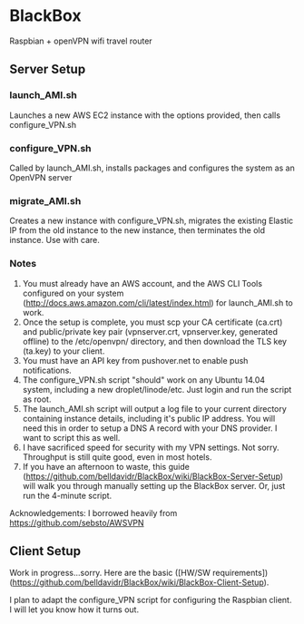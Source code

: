# BlackBox
Raspbian + openVPN wifi travel router

## Server Setup

### launch_AMI.sh
Launches a new AWS EC2 instance with the options provided, then calls configure_VPN.sh

### configure_VPN.sh
Called by launch_AMI.sh, installs packages and configures the system as an OpenVPN server

### migrate_AMI.sh
Creates a new instance with configure_VPN.sh, migrates the existing Elastic IP from the old instance to the new instance, then terminates the old instance. Use with care.

### Notes
1. You must already have an AWS account, and the AWS CLI Tools configured on your system (http://docs.aws.amazon.com/cli/latest/index.html) for launch_AMI.sh to work.
2. Once the setup is complete, you must scp your CA certificate (ca.crt) and public/private key pair (vpnserver.crt, vpnserver.key, generated offline) to the /etc/openvpn/ directory, and then download the TLS key (ta.key) to your client.
3. You must have an API key from pushover.net to enable push notifications.
4. The configure_VPN.sh script "should" work on any Ubuntu 14.04 system, including a new droplet/linode/etc. Just login and run the script as root.
5. The launch_AMI.sh script will output a log file to your current directory containing instance details, including it's public IP address. You will need this in order to setup a DNS A record with your DNS provider. I want to script this as well.
6. I have sacrificed speed for security with my VPN settings. Not sorry. Throughput is still quite good, even in most hotels.
7. If you have an afternoon to waste, this guide (https://github.com/belldavidr/BlackBox/wiki/BlackBox-Server-Setup) will walk you through manually setting up the BlackBox server.  Or, just run the 4-minute script.

Acknowledgements:
I borrowed heavily from https://github.com/sebsto/AWSVPN

## Client Setup
Work in progress...sorry. Here are the basic ([HW/SW requirements])(https://github.com/belldavidr/BlackBox/wiki/BlackBox-Client-Setup).

I plan to adapt the configure_VPN script for configuring the Raspbian client. I will let you know how it turns out.


